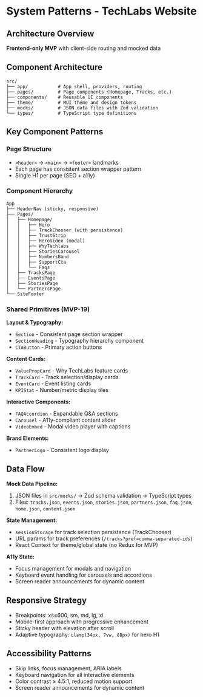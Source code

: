 # System Patterns - TechLabs Website

## Architecture Overview

**Frontend-only MVP** with client-side routing and mocked data

## Component Architecture

```
src/
├── app/           # App shell, providers, routing
├── pages/         # Page components (Homepage, Tracks, etc.)
├── components/    # Reusable UI components
├── theme/         # MUI theme and design tokens
├── mocks/         # JSON data files with Zod validation
└── types/         # TypeScript type definitions
```

## Key Component Patterns

### Page Structure

- `<header>` → `<main>` → `<footer>` landmarks
- Each page has consistent section wrapper pattern
- Single H1 per page (SEO + a11y)

### Component Hierarchy

```
App
├── HeaderNav (sticky, responsive)
├── Pages/
│   ├── Homepage/
│   │   ├── Hero
│   │   ├── TrackChooser (with persistence)
│   │   ├── TrustStrip
│   │   ├── HeroVideo (modal)
│   │   ├── WhyTechlabs
│   │   ├── StoriesCarousel
│   │   ├── NumbersBand
│   │   ├── SupportCta
│   │   └── Faqs
│   ├── TracksPage
│   ├── EventsPage
│   ├── StoriesPage
│   └── PartnersPage
└── SiteFooter
```

### Shared Primitives (MVP-19)

**Layout & Typography:**
- `Section` - Consistent page section wrapper
- `SectionHeading` - Typography hierarchy component
- `CTAButton` - Primary action buttons

**Content Cards:**
- `ValuePropCard` - Why TechLabs feature cards
- `TrackCard` - Track selection/display cards  
- `EventCard` - Event listing cards
- `KPIStat` - Number/metric display tiles

**Interactive Components:**
- `FAQAccordion` - Expandable Q&A sections
- `Carousel` - A11y-compliant content slider
- `VideoEmbed` - Modal video player with captions

**Brand Elements:**
- `PartnerLogo` - Consistent logo display

## Data Flow

**Mock Data Pipeline:**
1. JSON files in `src/mocks/` → Zod schema validation → TypeScript types
2. Files: `tracks.json`, `events.json`, `stories.json`, `partners.json`, `faq.json`, `home.json`, `content.json`

**State Management:**
- `sessionStorage` for track selection persistence (TrackChooser)
- URL params for track preferences (`/tracks?pref=comma-separated-ids`)
- React Context for theme/global state (no Redux for MVP)

**A11y State:**
- Focus management for modals and navigation
- Keyboard event handling for carousels and accordions
- Screen reader announcements for dynamic content

## Responsive Strategy

- Breakpoints: xs≤600, sm, md, lg, xl
- Mobile-first approach with progressive enhancement
- Sticky header with elevation after scroll
- Adaptive typography: `clamp(34px, 7vw, 88px)` for hero H1

## Accessibility Patterns

- Skip links, focus management, ARIA labels
- Keyboard navigation for all interactive elements
- Color contrast ≥ 4.5:1, reduced motion support
- Screen reader announcements for dynamic content
